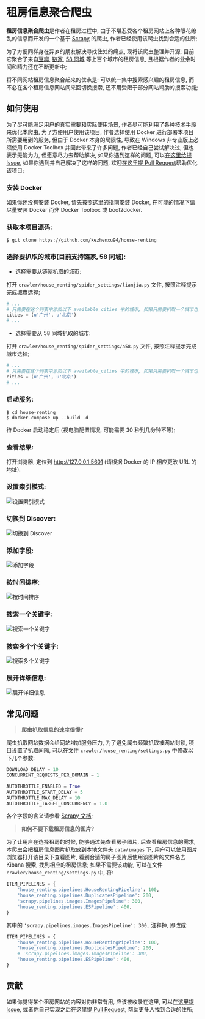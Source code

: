 # 租房信息聚合爬虫

**租房信息聚合爬虫**是作者在租房过程中, 由于不堪忍受各个租房网站上各种眼花缭乱的信息而开发的一个基于 [Scrapy](https://scrapy.org) 的爬虫, 作者已经使用该爬虫找到合适的住所; 

为了方便同样身在异乡的朋友解决寻找住处的痛点, 现将该爬虫整理并开源; 目前它聚合了来自[豆瓣](https://www.douban.com), [链家](https://lianjia.com), [58 同城](http://58.com) 等上百个城市的租房信息, 且根据作者的业余时间和精力还在不断更新中; 

将不同网站租房信息聚合起来的优点是: 可以统一集中搜索感兴趣的租房信息, 而不必在各个租房信息网站间来回切换搜索, 还不用受限于部分网站鸡肋的搜索功能;

## 如何使用

为了尽可能满足用户的真实需要和实际使用场景, 作者尽可能利用了各种技术手段来优化本爬虫, 为了方便用户使用该项目, 作者选择使用 Docker 进行部署本项目所需要用到的服务, 但由于 Docker 本身的局限性, 导致在 Windows 非专业版上必须使用 Docker Toolbox 并因此带来了许多问题, 作者已经自己尝试解决过, 但也表示无能为力, 但愿意尽力去帮助解决, 如果你遇到这样的问题, 可以[在这里给提 Issue](https://github.com/kezhenxu94/house-renting/issues), 如果你遇到并自己解决了这样的问题, 欢迎[在这里提 Pull Request](https://github.com/kezhenxu94/house-renting/pulls)帮助优化该项目;

### 安装 Docker

如果你还没有安装 Docker, 请先按照[这里的指南](https://www.docker.com/community-edition#/download)安装 Docker, 在可能的情况下请尽量安装 Docker 而非 Docker Toolbox 或 boot2docker.

### 获取本项目源码:

```shell
$ git clone https://github.com/kezhenxu94/house-renting
```

### 选择要扒取的城市(目前支持链家, 58 同城):

- 选择需要从链家扒取的城市:

打开 `crawler/house_renting/spider_settings/lianjia.py` 文件, 按照注释提示完成城市选择;

```python
# ...
# 只需要在这个列表中添加以下 available_cities 中的城市, 如果只需要扒取一个城市也需要使用一个括号包围, 如 (u'广州')
cities = (u'广州', u'北京')
# ...
```

- 选择需要从 58 同城扒取的城市:

打开 `crawler/house_renting/spider_settings/a58.py` 文件, 按照注释提示完成城市选择;

```python
# ...
# 只需要在这个列表中添加以下 available_cities 中的城市, 如果只需要扒取一个城市也需要使用一个括号包围, 如 (u'广州')
cities = (u'广州', u'北京')
# ...
```

### 启动服务:

```shell
$ cd house-renting
$ docker-compose up --build -d
```

待 Docker 启动稳定后 (视电脑配置情况, 可能需要 30 秒到几分钟不等);

### 查看结果:

打开浏览器, 定位到 http://127.0.0.1:5601 (请根据 Docker 的 IP 相应更改 URL 的地址).

### 设置索引模式:

![设置索引模式](screenshot/setting-index-pattern.png)

### 切换到 Discover:

![切换到 Discover](screenshot/discover.png)

### 添加字段:

![添加字段](screenshot/adding-fields.png)

### 按时间排序:

![按时间排序](screenshot/sorting-by-fields.png)

### 搜索一个关键字:

![搜索一个关键字](screenshot/searching-by-field.png)

### 搜索多个个关键字:

![搜索多个关键字](screenshot/searching-by-fields.png)

### 展开详细信息:

![展开详细信息](screenshot/expanding-doc.png)

## 常见问题

> **爬虫扒取信息的速度很慢?**

爬虫扒取网站数据会给网站增加服务压力, 为了避免爬虫频繁扒取被网站封锁, 项目设置了扒取间隔, 可以在文件 `crawler/house_renting/settings.py` 中修改以下几个参数:

```python
DOWNLOAD_DELAY = 10
CONCURRENT_REQUESTS_PER_DOMAIN = 1

AUTOTHROTTLE_ENABLED = True
AUTOTHROTTLE_START_DELAY = 5
AUTOTHROTTLE_MAX_DELAY = 10
AUTOTHROTTLE_TARGET_CONCURRENCY = 1.0
```

各个字段的含义请参看 [Scrapy 文档](https://doc.scrapy.org/en/latest/topics/autothrottle.html);

> **如何不要下载租房信息的图片?**

为了让用户在选择租房的时候, 能够通过先查看房子图片, 后查看租房信息的需求, 本爬虫会把租房信息图片扒取放到本地文件夹 `data/images` 下, 用户可以使用图片浏览器打开该目录下查看图片, 看到合适的房子图片后使用该图片的文件名去 Kibana 搜索, 找到相应的租房信息; 如果不需要该功能, 可以在文件 `crawler/house_renting/settings.py` 中, 将:

```python
ITEM_PIPELINES = {
	'house_renting.pipelines.HouseRentingPipeline': 100,
	'house_renting.pipelines.DuplicatesPipeline': 200,
	'scrapy.pipelines.images.ImagesPipeline': 300,
	'house_renting.pipelines.ESPipeline': 400,
}
```

其中的 `'scrapy.pipelines.images.ImagesPipeline': 300,` 注释掉, 即改成:

```python
ITEM_PIPELINES = {
	'house_renting.pipelines.HouseRentingPipeline': 100,
	'house_renting.pipelines.DuplicatesPipeline': 200,
	# 'scrapy.pipelines.images.ImagesPipeline': 300,
	'house_renting.pipelines.ESPipeline': 400,
}

```
## 贡献

如果你觉得某个租房网站的内容对你非常有用, 应该被收录在这里, 可以[在这里提 Issue](https://github.com/kezhenxu94/house-renting/issues), 或者你自己实现之后[在这里提 Pull Request](https://github.com/kezhenxu94/house-renting/pulls), 帮助更多人找到合适的住所;
